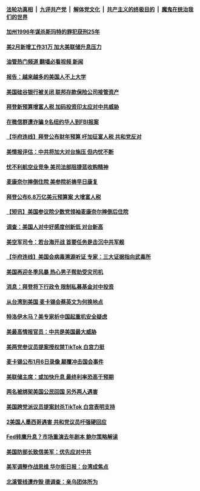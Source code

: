 ####  [法轮功真相](../../../../basic/blob/master/README.md?t=03111212) &nbsp;|&nbsp; [九评共产党](../../../../9ping.md/blob/master/README.md?t=03111212) &nbsp;|&nbsp; [解体党文化](../../../../jtdwh.md/blob/master/README.md?t=03111212)  &nbsp;|&nbsp; [共产主义的终极目的](../../../../gczydzjmd.md/blob/master/README.md?t=03111212) &nbsp;|&nbsp; [魔鬼在统治我们的世界](../../../../mgztzwmdsj.md/blob/master/README.md?t=03111212) 

#### [加州1996年谋杀斯玛特的罪犯获刑25年](../pages/prog203/a103666485.md?t=03111212) 

#### [美2月新增工作31万 加大美联储升息压力](../pages/prog203/a103666496.md?t=03111212) 

#### [油管热门频道 翻墙必看视频 新闻](http://129.146.143.75:81/youtube.html?04170411)

#### [报告：越来越多的美国人不上大学](../pages/prog203/a103666430.md?t=03111212) 

#### [美国硅谷银行被关闭 联邦存款保险公司接管资产](../pages/prog203/a103666391.md?t=03111212) 

#### [拜登新预算增富人税 加码投资印太应对中共威胁](../pages/prog203/a103666291.md?t=03111212) 

#### [在微信群遭诈骗 9名纽约华人到FBI报案](../pages/prog203/a103666225.md?t=03111212) 

#### [【华府连线】拜登公布财年预算 吁加征富人税 共和党反对](../pages/prog203/a103665885.md?t=03111212) 

#### [美情报评估：中共将加大对台施压 但内忧不断](../pages/prog203/a103665887.md?t=03111212) 

#### [忧不利航空业竞争 美司法部阻捷蓝收购精神](../pages/prog203/a103665788.md?t=03111212) 

#### [麦康奈尔摔倒住院 美参院祈祷早日康复](../pages/prog203/a103665779.md?t=03111212) 

#### [拜登公布6.8万亿美元预算案 大增富人税](../pages/prog203/a103665778.md?t=03111212) 

#### [【短讯】美国参议院少数党领袖麦康奈尔摔倒后住院](../pages/prog203/a103665621.md?t=03111212) 

#### [调查：美国人对中好感度创新低 对台新高](../pages/prog203/a103665619.md?t=03111212) 

#### [美空军司令：若台海开战 首要任务是击沉中共军舰](../pages/prog203/a103665575.md?t=03111212) 

#### [【华府连线】美国会病毒溯源听证 专家：三大证据指向武毒所](../pages/prog203/a103665144.md?t=03111212) 

#### [美国再迎冬季风暴 热心男子帮助受灾司机](../pages/prog203/a103665148.md?t=03111212) 

#### [消息：拜登将下行政令 限制私募基金对中投资](../pages/prog203/a103665057.md?t=03111212) 

#### [从台湾到美国 麦卡锡会蔡英文为何换地点](../pages/prog203/a103665031.md?t=03111212) 

#### [特洛伊木马？美专家析中国起重机安全疑虑](../pages/prog203/a103665027.md?t=03111212) 

#### [美最高情报官员：中共是美国最大威胁](../pages/prog203/a103665023.md?t=03111212) 

#### [美两党参议员提案授权禁TikTok 白宫力挺](../pages/prog203/a103665024.md?t=03111212) 

#### [麦卡锡公布1月6日录像 颠覆冲击国会事件](../pages/prog203/a103664835.md?t=03111212) 

#### [美联储主席：或加快升息 最终利率恐高于预期](../pages/prog203/a103664836.md?t=03111212) 

#### [两名被绑架美国公民回国 另外两人遇害](../pages/prog203/a103664833.md?t=03111212) 

#### [美国跨党派议员提案封杀TikTok 白宫表明支持](../pages/prog203/a103664831.md?t=03111212) 

#### [2美国人墨西哥遇害 共和党议员吁强硬回应](../pages/prog203/a103664552.md?t=03111212) 

#### [Fed转鹰升息？市场重演去年剧本 鲍尔策略解读](../pages/prog203/a103664562.md?t=03111212) 

#### [美国防部长致信美军：优先应对中共](../pages/prog203/a103664370.md?t=03111212) 

#### [美军调整作战思维 华尔街日报：台湾成焦点](../pages/prog203/a103664367.md?t=03111212) 

#### [北溪管线遭炸毁 德调查：亲乌团体所为](../pages/prog203/a103664341.md?t=03111212) 

<img src='http://gfw-breaker.win/goodnews/indexes/prog203.md' width='0px' height='0px'/>
